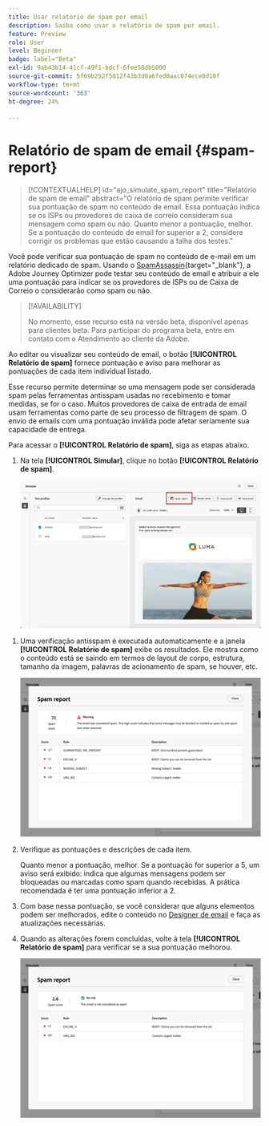 ```yaml
---
title: Usar relatório de spam por email
description: Saiba como usar o relatório de spam por email.
feature: Preview
role: User
level: Beginner
badge: label="Beta"
exl-id: 9ab43b14-41cf-49f1-bdcf-6fee58db5000
source-git-commit: 5f69b252f5812f43b3d0a6fed0aac074ece0d10f
workflow-type: tm+mt
source-wordcount: '363'
ht-degree: 24%

---
```


# Relatório de spam de email {#spam-report}

>[!CONTEXTUALHELP]
>id="ajo_simulate_spam_report"
>title="Relatório de spam de email"
>abstract="O relatório de spam permite verificar sua pontuação de spam no conteúdo de email. Essa pontuação indica se os ISPs ou provedores de caixa de correio consideram sua mensagem como spam ou não. Quanto menor a pontuação, melhor. Se a pontuação do conteúdo de email for superior a 2, considere corrigir os problemas que estão causando a falha dos testes."

Você pode verificar sua pontuação de spam no conteúdo de e-mail em um relatório dedicado de spam. Usando o [SpamAssassin](https://spamassassin.apache.org/){target="_blank"}, a Adobe Journey Optimizer pode testar seu conteúdo de email e atribuir a ele uma pontuação para indicar se os provedores de ISPs ou de Caixa de Correio o considerarão como spam ou não.

>[!AVAILABILITY]
>
>No momento, esse recurso está na versão beta, disponível apenas para clientes beta. Para participar do programa beta, entre em contato com o Atendimento ao cliente da Adobe.

Ao editar ou visualizar seu conteúdo de email, o botão **[!UICONTROL Relatório de spam]** fornece pontuação e aviso para melhorar as pontuações de cada item individual listado.

Esse recurso permite determinar se uma mensagem pode ser considerada spam pelas ferramentas antisspam usadas no recebimento e tomar medidas, se for o caso. Muitos provedores de caixa de entrada de email usam ferramentas como parte de seu processo de filtragem de spam. O envio de emails com uma pontuação inválida pode afetar seriamente sua capacidade de entrega.

Para acessar o **[!UICONTROL Relatório de spam]**, siga as etapas abaixo.

1. Na tela **[!UICONTROL Simular]**, clique no botão **[!UICONTROL Relatório de spam]**.

   ![](assets/spam-report-button.png)

<!--
    You can also open the [Email Designer](../email/content-from-scratch.md), click the **[!UICONTROL More]** button and select **[!UICONTROL Check spam score]** from the menu.

    ![](assets/spam-report-check-score.png)
-->

1. Uma verificação antisspam é executada automaticamente e a janela **[!UICONTROL Relatório de spam]** exibe os resultados. Ele mostra como o conteúdo está se saindo em termos de layout de corpo, estrutura, tamanho da imagem, palavras de acionamento de spam, se houver, etc.

   ![](assets/spam-report-high-score.png)

1. Verifique as pontuações e descrições de cada item.

   Quanto menor a pontuação, melhor. Se a pontuação for superior a 5, um aviso será exibido: indica que algumas mensagens podem ser bloqueadas ou marcadas como spam quando recebidas. A prática recomendada é ter uma pontuação inferior a 2.

1. Com base nessa pontuação, se você considerar que alguns elementos podem ser melhorados, edite o conteúdo no [Designer de email](../email/content-from-scratch.md) e faça as atualizações necessárias.

1. Quando as alterações forem concluídas, volte à tela **[!UICONTROL Relatório de spam]** para verificar se a sua pontuação melhorou.

   ![](assets/spam-report-low-score.png)

<!--You can also check the message's alerts for warnings on potential risk of spam detection. Follow the steps below.

1. Click the **[!UICONTROL Alerts]** button on top right of the screen. [Learn more on email alerts](../email/create-email.md#check-email-alerts)

1. If **[!UICONTROL Spam checker alert]** is displayed, you should check your content for a potential risk of spam using the **[!UICONTROL Spam report]** feature as detailed above.

    ![](assets/spam-report-alert.png)
-->

